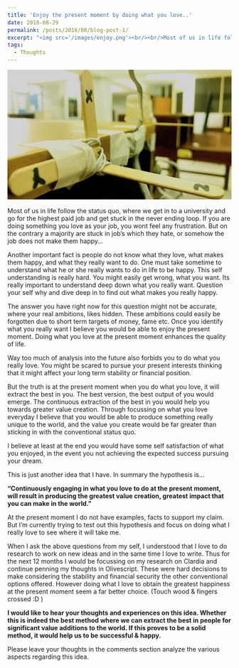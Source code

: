 ```yaml
---
title: 'Enjoy the present moment by doing what you love..'
date: 2018-08-29
permalink: /posts/2018/08/blog-post-1/
excerpt: "<img src='/images/enjoy.png'><br/><br/>Most of us in life follow the status quo, where we get in to a university and go for the highest paid job and get stuck in the never ending loop. If you are doing something you love as your job, you wont feel any frustration. But on the contrary a majority are stuck in job’s which they hate, or somehow the job does not make them happy…"
tags:
  - Thoughts
---
```


![Image](/images/enjoy.png)

Most of us in life follow the status quo, where we get in to a university and go for the highest paid job and get stuck in the never ending loop. If you are doing something you love as your job, you wont feel any frustration. But on the contrary a majority are stuck in job’s which they hate, or somehow the job does not make them happy…

Another important fact is people do not know what they love, what makes them happy, and what they really want to do. One must take sometime to understand what he or she really wants to do in life to be happy. This self understanding is really hard. You might easily get wrong, what you want. Its really important to understand deep down what you really want. Question your self why and dive deep in to find out what makes you really happy. 

The answer you have right now for this question might not be accurate, where your real ambitions, likes hidden. These ambitions could easily be forgotten due to short term targets of money, fame etc. Once you identify what you really want I believe you would be able to enjoy the present moment. Doing what you love at the present moment enhances the quality of life. 

Way too much of analysis into the future also forbids you to do what you really love. You might be scared to pursue your present interests thinking that it might affect your long term stability or financial position.

But the truth is at the present moment when you do what you love, it will extract the best in you. The best version, the best output of you would emerge. The continuous extraction of the best in you would help you towards greater value creation. Through focussing on what you love everyday I believe that you would be able to produce something really unique to the world, and the value you create would be far greater than sticking in with the conventional status quo. 

I believe at least at the end you would have some self satisfaction of what you enjoyed, in the event you not achieving the expected success pursuing your dream.

This is just another idea that I have. In summary the hypothesis is… 

**“Continuously engaging in what you love to do at the present moment, will result in producing the greatest value creation, greatest impact that you can make in the world.”** 

At the present moment I do not have examples, facts to support my claim. But I’m currently trying to test out this hypothesis and focus on doing what I really love to see where it will take me.

When I ask the above questions from my self, I understood that I love to do research to work on new ideas and in the same time I love to write. Thus for the next 12 months I would be focussing on my research on Clardia and continue penning my thoughts in Olivescript. These were hard decisions to make considering the stability and financial security the other conventional options offered. However doing what I love to obtain the greatest happiness at the present moment seem a far better choice. (Touch wood & fingers crossed :D ) 

**I would like to hear your thoughts and experiences on this idea. Whether this is indeed the best method where we can extract the best in people for significant value additions to the world. If this proves to be a solid method, it would help us to be successful & happy.** 

Please leave your thoughts in the comments section analyze the various aspects regarding this idea. 
